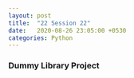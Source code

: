 ```yaml
---
layout: post
title:  "22 Session 22"
date:   2020-08-26 23:05:00 +0530
categories: Python
---
```

### Dummy Library Project